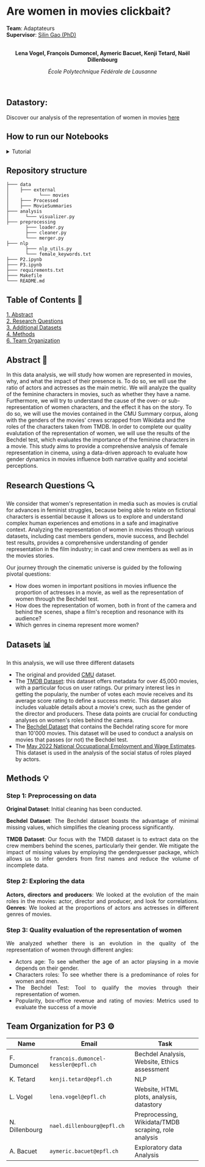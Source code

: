 # Are women in movies clickbait?

<div>
  <div><b>Team</b>: Adaptateurs</div>
  <div><b>Supervisor</b>: <a href="https://people.epfl.ch/silin.gao?lang=en"> Silin Gao (PhD) </a> </div>
</div>

<span align="center">

<br>

**Lena Vogel,  François Dumoncel,  Aymeric Bacuet,  Kenji Tetard,  Naël Dillenbourg**

*École Polytechnique Fédérale de Lausanne*

<br> 

</span>

## Datastory: 
Discover our analysis of the representation of women in movies [here](https://lena-vogel.github.io/)

## How to run our Notebooks  
<details>
<summary> Tutorial </summary>

Install necessary package using

```console
$ pip install -r requirements.txt
```

Decompress data just after cloning this repo
1. CMU original dataset 
```console
$ cd data/ && tar -xvzf *.tar.gz
```

1. TMDB 
```console
$ cd external && unzip movies.zip && mv "Movies Dataset" Movies
```

Or simply decompress archive from file system. You can also directly use the pre-processed pickle file in `data/Processed`
</details>

## Repository structure

```
├─── data
│    ├─── external
│           └─── movies 
│    ├─── Processed
│    ├─── MovieSummaries
├─── analysis 
│      └─── visualizer.py
├─── preprocessing
       ├─── loader.py
       ├─── cleaner.py
       └─── merger.py
├─── nlp  
       ├─── nlp_utils.py
       └─── female_keywords.txt
├─── P2.ipynb
├─── P3.ipynb
├─── requirements.txt
├─── Makefile
└─── README.md
```

## Table of Contents 📕

<p>
  <a href="#abstract-"> 1. Abstract</a> 
  <br>
  <a href="#research-questions-">2. Research Questions</a> 
  <br>
  <a href="#datasets-">3. Additional Datasets</a> 
  <br>
  <a href="#methods-">4. Methods</a> 
  <br>
  <a href="#team-organization-">6. Team Organization</a>
</p>

## Abstract 📌

<span align="justify">
In this data analysis, we will study how women are represented in movies, why, and what the impact of their presence is. To do so, we will use the ratio of actors and actresses as the main metric. We will analyze the quality of the feminine characters in movies, such as whether they have a name. Furthermore, we will try to understand the cause of the over- or sub-representation of women characters, and the effect it has on the story.
To do so, we will use the movies contained in the CMU Summary corpus, along with the genders of the movies' crews scrapped from Wikidata and the roles of the characters taken from TMDB.
In order to complete our quality evalutation of the representation of women, we will use the results of the Bechdel test, which evaluates the importance of the feminine characters in a movie.
This study aims to provide a comprehensive analysis of female representation in cinema, using a data-driven approach to evaluate how gender dynamics in movies influence both narrative quality and societal perceptions.

</span>

## Research Questions 🔍
We consider that women's representation in media such as movies is crutial for advances in feminist struggles, because being able to relate on fictional characters is essential because it allows us to explore and understand complex human experiences and emotions in a safe and imaginative context.
Analyzing the representation of women in movies through various datasets, including cast members genders, movie success, and Bechdel test results, provides a comprehensive understanding of gender representation in the film industry; in cast and crew members as well as in the movies stories.

Our journey through the cinematic universe is guided by the following pivotal questions:

- How does women in important positions in movies influence the proportion of actresses in a movie, as well as the representation of women through the Bechdel test.
- How does the representation of women, both in front of the camera and behind the scenes, shape a film's reception and resonance with its audience?
- Which genres in cinema represent more women?

## Datasets 📊

In this analysis, we will use three different datasets

- The original and provided [CMU](http://www.cs.cmu.edu/~ark/personas/) dataset.
- The [TMDB Dataset](https://www.kaggle.com/datasets/rounakbanik/the-movies-dataset): this dataset offers metadata for over 45,000 movies, with a particular focus on user ratings. Our primary interest lies in getting the populariy, the number of votes each movie receives and its average score rating to define a success metric. This dataset also includes valuable details about a movie's crew, such as the gender of the director and producers. These data points are crucial for conducting analyses on women's roles behind the camera.
- The [Bechdel Dataset](https://bechdeltest.com) that contains the Bechdel rating score for more than 10'000 movies. This dataset will be used to conduct a analysis on movies that passes (or not) the Bechdel test.
- The [May 2022 National Occupational Employment and Wage Estimates](https://www.bls.gov/oes/current/oes_nat.htm). This dataset is used in the analysis of the social status of roles played by actors.
## Methods 💡

### **Step 1**: Preprocessing on data

<span align="justify"> 

**Original Dataset**: Initial cleaning has been conducted.

**Bechdel Dataset**: The Bechdel dataset boasts the advantage of minimal missing values, which simplifies the cleaning process significantly.

**TMDB Dataset**: Our focus with the TMDB dataset is to extract data on the crew members behind the scenes, particularly their gender. We mitigate the impact of missing values by employing the genderguesser package, which allows us to infer genders from first names and reduce the volume of incomplete data.

</span>

### **Step 2**: Exploring the data

<span align="justify"> 
  
**Actors, directors and producers**: We looked at the evolution of the main roles in the movies: actor, director and producer, and look for correlations.
**Genres**: We looked at the proportions of actors ans actresses in different genres of movies.

### **Step 3**: Quality evaluation of the representation of women

We analyzed whether there is an evolution in the quality of the representation of women through different angles:
- Actors age: To see whether the age of an actor playsing in a movie depends on their gender.
- Characters roles: To see whether there is a predominance of roles for women and men.
- The Bechdel Test: Tool to qualify the movies through their representation of women.
- Popularity, box-office revenue and rating of movies: Metrics used to evaluate the success of a movie


</span>

## Team Organization for P3 ⚙️


| Name            | Email                                | Task                     |
|-----------------|--------------------------------------|--------------------------|
| F. Dumoncel     | `francois.dumoncel-kessler@epfl.ch`  | Bechdel Analysis, Website, Ethics assessment |
| K. Tetard       | `kenji.tetard@epfl.ch`               | NLP |
| L. Vogel        | `lena.vogel@epfl.ch`                 | Website, HTML plots, analysis, datastory |
| N. Dillenbourg  | `nael.dillenbourg@epfl.ch`           | Preprocessing, Wikidata/TMDB scraping, role analysis   |
| A. Bacuet       | `aymeric.bacuet@epfl.ch`             | Exploratory data Analysis |

